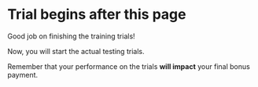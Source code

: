 # Trial begins after this page 

Good job on finishing the training trials! 

Now, you will start the actual testing trials. 

Remember that your performance on the trials **will impact** your final bonus payment. 